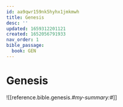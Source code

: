 ```yaml
---
id: aa9qwr159nk5hyhx1jmkmwh
title: Genesis
desc: ''
updated: 1659312201121
created: 1652056791933
nav_order: 1
bible_passage:
  book: GEN
---
```

# Genesis

![[reference.bible.genesis.*#my-summary:#*]]
